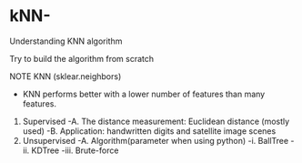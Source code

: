 # kNN-
Understanding KNN algorithm 

Try to build the algorithm from scratch

NOTE
KNN (sklear.neighbors)
-	KNN performs better with a lower number of features than many features.
1.	Supervised
-A.	The distance measurement: Euclidean distance (mostly used)
-B.	Application: handwritten digits and satellite image scenes
2.	Unsupervised 
-A.	Algorithm(parameter when using python)
 -i.	BallTree
 -ii.	KDTree
 -iii.	Brute-force
